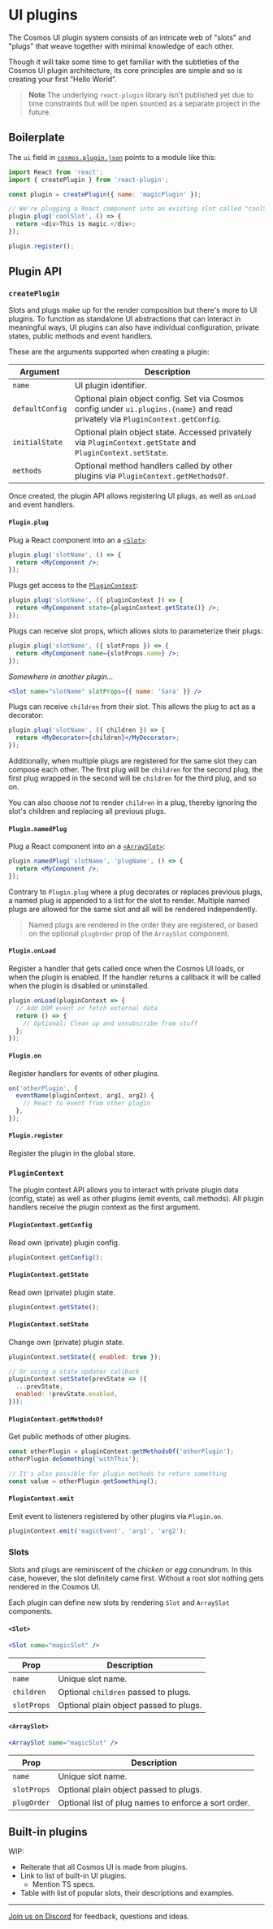 # UI plugins

The Cosmos UI plugin system consists of an intricate web of "slots" and "plugs" that weave together with minimal knowledge of each other.

Though it will take some time to get familiar with the subtleties of the Cosmos UI plugin architecture, its core principles are simple and so is creating your first “Hello World”.

> **Note** The underlying `react-plugin` library isn't published yet due to time constraints but will be open sourced as a separate project in the future.

## Boilerplate

The `ui` field in [`cosmos.plugin.json`](./plugin-config.md) points to a module like this:

```js
import React from 'react';
import { createPlugin } from 'react-plugin';

const plugin = createPlugin({ name: 'magicPlugin' });

// We're plugging a React component into an existing slot called "coolSlot"
plugin.plug('coolSlot', () => {
  return <div>This is magic.</div>;
});

plugin.register();
```

## Plugin API

### `createPlugin`

Slots and plugs make up for the render composition but there's more to UI plugins. To function as standalone UI abstractions that can interact in meaningful ways, UI plugins can also have individual configuration, private states, public methods and event handlers.

These are the arguments supported when creating a plugin:

| Argument        | Description                                                                                                                     |
| --------------- | ------------------------------------------------------------------------------------------------------------------------------- |
| `name`          | UI plugin identifier.                                                                                                           |
| `defaultConfig` | Optional plain object config. Set via Cosmos config under `ui.plugins.{name}` and read privately via `PluginContext.getConfig`. |
| `initialState`  | Optional plain object state. Accessed privately via `PluginContext.getState` and `PluginContext.setState`.                      |
| `methods`       | Optional method handlers called by other plugins via `PluginContext.getMethodsOf`.                                              |

Once created, the plugin API allows registering UI plugs, as well as `onLoad` and event handlers.

#### `Plugin.plug`

Plug a React component into an a [`<Slot>`](#slot):

```jsx
plugin.plug('slotName', () => {
  return <MyComponent />;
});
```

Plugs get access to the [`PluginContext`](#plugincontext):

```jsx
plugin.plug('slotName', ({ pluginContext }) => {
  return <MyComponent state={pluginContext.getState()} />;
});
```

Plugs can receive slot props, which allows slots to parameterize their plugs:

```jsx
plugin.plug('slotName', ({ slotProps }) => {
  return <MyComponent name={slotProps.name} />;
});
```

_Somewhere in another plugin..._

```jsx
<Slot name="slotName" slotProps={{ name: 'Sara' }} />
```

Plugs can receive `children` from their slot. This allows the plug to act as a decorator:

```jsx
plugin.plug('slotName', ({ children }) => {
  return <MyDecorator>{children}</MyDecorator>;
});
```

Additionally, when multiple plugs are registered for the same slot they can compose each other. The first plug will be `children` for the second plug, the first plug wrapped in the second will be `children` for the third plug, and so on.

You can also choose _not_ to render `children` in a plug, thereby ignoring the slot's children and replacing all previous plugs.

#### `Plugin.namedPlug`

Plug a React component into an a [`<ArraySlot>`](#arrayslot):

```jsx
plugin.namedPlug('slotName', 'plugName', () => {
  return <MyComponent />;
});
```

Contrary to `Plugin.plug` where a plug decorates or replaces previous plugs, a named plug is appended to a list for the slot to render. Multiple named plugs are allowed for the same slot and all will be rendered independently.

> Named plugs are rendered in the order they are registered, or based on the optional `plugOrder` prop of the `ArraySlot` component.

#### `Plugin.onLoad`

Register a handler that gets called once when the Cosmos UI loads, or when the plugin is enabled. If the handler returns a callback it will be called when the plugin is disabled or uninstalled.

```js
plugin.onLoad(pluginContext => {
  // Add DOM event or fetch external data
  return () => {
    // Optional: Clean up and unsubscribe from stuff
  };
});
```

#### `Plugin.on`

Register handlers for events of other plugins.

```js
on('otherPlugin', {
  eventName(pluginContext, arg1, arg2) {
    // React to event from other plugin
  },
});
```

#### `Plugin.register`

Register the plugin in the global store.

### `PluginContext`

The plugin context API allows you to interact with private plugin data (config, state) as well as other plugins (emit events, call methods). All plugin handlers receive the plugin context as the first argument.

#### `PluginContext.getConfig`

Read own (private) plugin config.

```js
pluginContext.getConfig();
```

#### `PluginContext.getState`

Read own (private) plugin state.

```js
pluginContext.getState();
```

#### `PluginContext.setState`

Change own (private) plugin state.

```js
pluginContext.setState({ enabled: true });

// Or using a state updater callback
pluginContext.setState(prevState => ({
  ...prevState,
  enabled: !prevState.enabled,
}));
```

#### `PluginContext.getMethodsOf`

Get public methods of other plugins.

```js
const otherPlugin = pluginContext.getMethodsOf('otherPlugin');
otherPlugin.doSomething('withThis');

// It's also possible for plugin methods to return something
const value = otherPlugin.getSomething();
```

#### `PluginContext.emit`

Emit event to listeners registered by other plugins via `Plugin.on`.

```js
pluginContext.emit('magicEvent', 'arg1', 'arg2');
```

### Slots

Slots and plugs are reminiscent of the _chicken or egg_ conundrum. In this case, however, the slot definitely came first. Without a root slot nothing gets rendered in the Cosmos UI.

Each plugin can define new slots by rendering `Slot` and `ArraySlot` components.

#### `<Slot>`

```jsx
<Slot name="magicSlot" />
```

| Prop        | Description                            |
| ----------- | -------------------------------------- |
| `name`      | Unique slot name.                      |
| `children`  | Optional `children` passed to plugs.   |
| `slotProps` | Optional plain object passed to plugs. |

#### `<ArraySlot>`

```jsx
<ArraySlot name="magicSlot" />
```

| Prop        | Description                                          |
| ----------- | ---------------------------------------------------- |
| `name`      | Unique slot name.                                    |
| `slotProps` | Optional plain object passed to plugs.               |
| `plugOrder` | Optional list of plug names to enforce a sort order. |

## Built-in plugins

WIP:

- Reiterate that all Cosmos UI is made from plugins.
- Link to list of built-in UI plugins.
  - Mention TS specs.
- Table with list of popular slots, their descriptions and examples.

---

[Join us on Discord](https://discord.gg/3X95VgfnW5) for feedback, questions and ideas.
